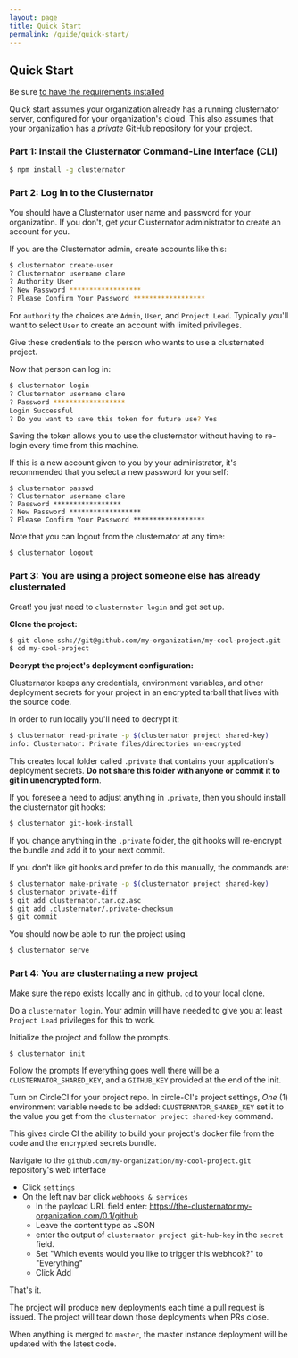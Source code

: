 ```yaml
---
layout: page
title: Quick Start
permalink: /guide/quick-start/
---
```


## Quick Start

Be sure [to have the requirements installed](/guide/requirements "The Clusternator Requirements")

Quick start assumes your organization already has a running clusternator server,
configured for your organization's cloud.  This also assumes that your
organization has a _private_ GitHub repository for your project.

### Part 1: Install the Clusternator Command-Line Interface (CLI)

```sh
$ npm install -g clusternator
```

### Part 2: Log In to the Clusternator

You should have a Clusternator user name and password for your organization.
If you don't, get your Clusternator administrator to create an account for you.

If you are the Clusternator admin, create accounts like this:

```sh
$ clusternator create-user
? Clusternator username clare
? Authority User
? New Password ******************
? Please Confirm Your Password ******************
```

For `authority` the choices are `Admin`, `User`, and `Project Lead`.  Typically
you'll want to select `User` to create an account with limited privileges.

Give these credentials to the person who wants to use a clusternated project.

Now that person can log in:

```sh
$ clusternator login
? Clusternator username clare
? Password ******************
Login Successful
? Do you want to save this token for future use? Yes
```

Saving the token allows you to use the clusternator without having to re-login
every time from this machine.

If this is a new account given to you by your administrator, it's recommended
that you select a new password for yourself:

```
$ clusternator passwd
? Clusternator username clare
? Password *****************
? New Password ******************
? Please Confirm Your Password ******************
```

Note that you can logout from the clusternator at any time:

```sh
$ clusternator logout
```

### Part 3: You are using a project someone else has already clusternated

Great! you just need to `clusternator login` and get set up.

**Clone the project:**

```sh
$ git clone ssh://git@github.com/my-organization/my-cool-project.git
$ cd my-cool-project
```

**Decrypt the project's deployment configuration:**

Clusternator keeps any credentials, environment variables, and other deployment
secrets for your project in an encrypted tarball that lives with the source code.

In order to run locally you'll need to decrypt it:

```sh
$ clusternator read-private -p $(clusternator project shared-key)
info: Clusternator: Private files/directories un-encrypted
```

This creates local folder called `.private` that contains your application's
deployment secrets.  __Do not share this folder with anyone or commit it to
git in unencrypted form__.

If you foresee a need to adjust anything in `.private`, then you should install
the clusternator git hooks:

```sh
$ clusternator git-hook-install
```

If you change anything in the `.private` folder, the git hooks will re-encrypt
the bundle and add it to your next commit.

If you don't like git hooks and prefer to do this manually, the commands are:

```sh
$ clusternator make-private -p $(clusternator project shared-key)
$ clusternator private-diff
$ git add clusternator.tar.gz.asc
$ git add .clusternator/.private-checksum
$ git commit
```

You should now be able to run the project using

```sh
$ clusternator serve
```

### Part 4: You are clusternating a new project

Make sure the repo exists locally and in github.  `cd` to your local clone.

Do a `clusternator login`.  Your admin will have needed to give you at least
`Project Lead` privileges for this to work.

Initialize the project and follow the prompts.

```sh
$ clusternator init
```

Follow the prompts
If everything goes well there will be a `CLUSTERNATOR_SHARED_KEY`, and a
`GITHUB_KEY`  provided at the end of the init.

Turn on CircleCI for your project repo. In circle-CI's project settings,
_One_ (1) environment variable needs to be added: `CLUSTERNATOR_SHARED_KEY`
set it to the value you get from the `clusternator project shared-key` command.

This gives circle CI the ability to build your project's docker file from the
code and the encrypted secrets bundle.

Navigate to the `github.com/my-organization/my-cool-project.git` repository's
web interface

- Click `settings`
- On the left nav bar click `webhooks & services`
  - In the payload URL field enter: https://the-clusternator.my-organization.com/0.1/github
  - Leave the content type as JSON
  - enter the output of `clusternator project git-hub-key` in the `secret` field.
  - Set "Which events would you like to trigger this webhook?" to "Everything"
  - Click Add

That's it.

The project will produce new deployments each time a pull request is
issued.  The project will tear down those deployments when PRs close.

When anything is merged to `master`, the master instance deployment will be
updated with the latest code.
